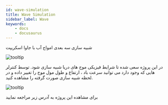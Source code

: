 ```yaml
---
id: wave-simulation
title: Wave Simulation
sidebar_label: Wave
keywords:
    - docs
    - docusaurus
---
```


شبیه سازی سه بعدی امواج آب با جاوا اسکریپت

![tooltip](/img/doc/11.webp)

در این پروژه سعی شده تا شرایط فیزیکی موج های دریا شبیه سازی شود. توسط کنترلر هایی که وجود دارد می توانید سرعت باد ، ارتفاع و طول مول موج را تغییر داده و در لحظه شبیه سازی صورت گرفته را مشاهده کنید.

![tooltip](/img/doc/12.webp)

برای مشاهده این پروژه به آدرس زیر مراجعه نمایید
